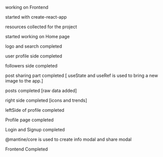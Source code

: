 working on Frontend

started with create-react-app

resources collected for the project

started working on Home page

logo and search completed

user profile side completed

followers side completed

post sharing part completed
[ useState and useRef is used to bring a new image to the app.]

posts completed
[raw data added]

right side completed
[icons and trends]

leftSide of profile completed

Profile page completed

Login and Signup completed

@mantine/core is used to create info modal and share modal

Frontend Completed




   